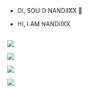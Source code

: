 - OI, SOU O NANDIIXX 🤗
- HI, I AM NANDIIXX

   ##
 
<div> 
 <p  <a href="https://www.youtube.com/channel/UCJUq5KbYxUjSfzxzS-eojyw" target="_blank"><img src="https://img.shields.io/badge/YouTube-FF0000?style=for-the-badge&logo=youtube&logoColor=white" target="_blank" rel="noopener noreferrer"> </a></p>
 <p <a href="https://instagram.com/hernandiixx" target="_blank" rel="noopener noreferrer"><img src="https://img.shields.io/badge/-Instagram-%23E4405F?style=for-the-badge&logo=instagram&logoColor=white" target="_blank" rel="noopener noreferrer"> </a></p>
 <p <a href="https://www.twitch.tv/nandiixx" target="_blank"><img src="https://img.shields.io/badge/Twitch-9146FF?style=for-the-badge&logo=twitch&logoColor=white" target="_blank" rel="noopener noreferrer"> </a></p>
 <p <a href = "mailto:sednanreh.nandes@gmail.com"><img src="https://img.shields.io/badge/-Gmail-%23333?style=for-the-badge&logo=gmail&logoColor=white" target="_blank" rel="noopener noreferrer"> </a></p>
 

</div>
